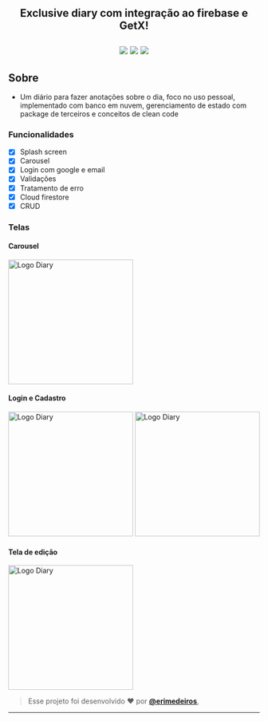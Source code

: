 # <p align="center">

<h2 align="center"> Exclusive diary com integração ao firebase e GetX! </br></br> 

<img src="https://img.shields.io/badge/dart-C.svg?style=for-the-badge&logo=dart&color=152030">
<img src="https://img.shields.io/badge/flutter-C.svg?style=for-the-badge&logo=flutter&color=0468D7"> 
<img src="https://img.shields.io/badge/Visual%20Studio%20Code-%23323330.svg?style=for-the-badge&logo=visual-studio-code&logoColor=FFFFFF&color=2F74C0">   </h2>

<h2> Sobre </h2>

- Um diário para fazer anotações sobre o dia, foco no uso pessoal, implementado com banco em nuvem, gerenciamento de estado com package de terceiros e conceitos de clean code
<p >



### Funcionalidades

  - [x] Splash screen
  - [x] Carousel
  - [x] Login com google e email
  - [x] Validações
  - [x] Tratamento de erro  
  - [x] Cloud firestore
  - [x] CRUD
  
</p>  

### Telas

#### Carousel  

<img src="https://user-images.githubusercontent.com/73318684/215303292-63ba85d3-9c6f-4afd-9db7-6c7d1753e594.png" width="250" alt="Logo Diary"/>

#### Login e Cadastro

<img src="https://user-images.githubusercontent.com/73318684/215303233-0496371c-e9f6-4027-bcec-5f6a7b9342ee.png" width="250" alt="Logo Diary"/> <img src="https://user-images.githubusercontent.com/73318684/215303043-3a026af6-fe31-471b-a1fb-25aba79c654b.png" width="250" alt="Logo Diary"/>

#### Tela de edição  
<img src="https://user-images.githubusercontent.com/73318684/215303361-6715cd1a-5ba9-46b3-805a-600dd3a9e691.png" width="250" alt="Logo Diary"/>










   
   >Esse projeto foi desenvolvido ❤️ por **[@erimedeiros](https://www.linkedin.com/in/erimedeiros/)**,<br> 

   ---
  
